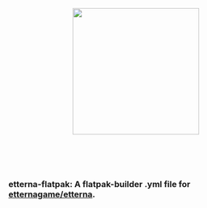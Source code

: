 <p align="center"><img src="https://raw.githubusercontent.com/etternagame/etterna/master/Docs/images/etterna-logo-light.svg" width=250px></p><br/><br/><br/><p align="center"><h3>etterna-flatpak: A flatpak-builder .yml file for <a href="https://github.com/etternagame/etterna">etternagame/etterna</a>.</h3></p>

